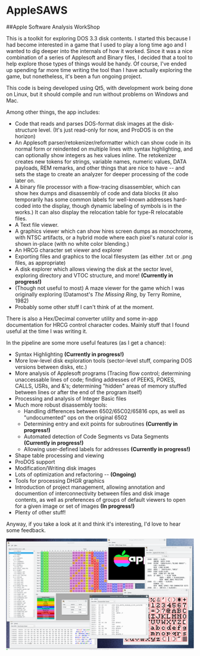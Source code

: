 # AppleSAWS
##Apple Software Analysis WorkShop

This is a toolkit for exploring DOS 3.3 disk contents. I started this because I had become interested in a game that I used to play a long time ago and I wanted to dig deeper into the internals of how it worked. Since it was a nice combination of a series of Applesoft and Binary files, I decided that a tool to help explore those types of things would be handy. Of course, I've ended up spending far more time writing the tool than I have actually exploring the game, but nonetheless, it's been a fun ongoing project.

This code is being developed using Qt5, with development work being done on Linux, but it should compile and run without problems on Windows and Mac.

Among other things, the app includes:
* Code that reads and parses DOS-format disk images at the disk-structure level. (It's just read-only for now, and ProDOS is on the horizon)
* An Applesoft parser/retokenizer/reformatter which can show code in its normal form or reindented on multiple lines with syntax highlighting, and can optionally show integers as hex values inline. The retokenizer creates new tokens for strings, variable names, numeric values, DATA payloads, REM remarks, and other things that are nice to have -- and sets the stage to create an analyzer for deeper processing of the code later on.
* A binary file processor with a flow-tracing disassembler, which can show hex dumps and disassembly of code and data blocks (it also temporarily has some common labels for well-known addresses hard-coded into the display, though dynamic labeling of symbols is in the works.) It can also display the relocation table for type-R relocatable files.
* A Text file viewer.
* A graphics viewer which can show hires screen dumps as monochrome, with NTSC artifacts, or a hybrid mode where each pixel's natural color is shown in-place (with no white color blending.)
* An HRCG character set viewer and explorer
* Exporting files and graphics to the local filesystem (as either .txt or .png files, as appropriate)
* A disk explorer which allows viewing the disk at the sector level, exploring directory and VTOC structure, and more! **(Currently in progress!)**
* (Though not useful to most) A maze viewer for the game which I was originally exploring (Datamost's *The Missing Ring*, by Terry Romine, 1982)
* Probably some other stuff I can't think of at the moment.

There is also a Hex/Decimal converter utility and some in-app documentation for HRCG control character codes. Mainly stuff that I found useful at the time I was writing it.

In the pipeline are some more useful features (as I get a chance):
* Syntax Highlighting **(Currently in progress!)**
* More low-level disk exploration tools (sector-level stuff, comparing DOS versions between disks, etc.)
* More analysis of Applesoft programs (Tracing flow control; determining unaccessable lines of code; finding addresses of PEEKS, POKES, CALLS, USRs, and &'s; determining "hidden" areas of memory stuffed between lines or after the end of the program itself)
* Processing and analysis of Integer Basic files
* Much more robust disassembly tools:
  * Handling differences between 6502/65C02/65816 ops, as well as "undocumented" ops on the original 6502
  * Determining entry and exit points for subroutines **(Currently in progress!)**
  * Automated detection of Code Segments vs Data Segments **(Currently in progress!)**
  * Allowing user-defined labels for addresses **(Currently in progress!)**
* Shape table processing and viewing
* ProDOS support
* Modification/Writing disk images
* Lots of optimization and refactoring -- **(Ongoing)**
* Tools for processing DHGR graphics
* Introduction of project management, allowing annotation and documention of interconnectivity between files and disk image contents, as well as preferences of groups of default viewers to open for a given image or set of images **(In progress!)**
* Plenty of other stuff!

Anyway, if you take a look at it and think it's interesting, I'd love to hear some feedback.

![Screenshot](/image/AppleSAWS_screenshot.png)
    
